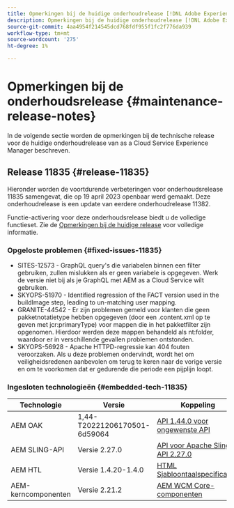 ```yaml
---
title: Opmerkingen bij de huidige onderhoudrelease [!DNL Adobe Experience Manager] as a Cloud Service.
description: Opmerkingen bij de huidige onderhoudrelease [!DNL Adobe Experience Manager] as a Cloud Service.
source-git-commit: 4aa4954f214545dcd768fdf955f1fc2f776da939
workflow-type: tm+mt
source-wordcount: '275'
ht-degree: 1%

---
```



# Opmerkingen bij de onderhoudsrelease {#maintenance-release-notes}

In de volgende sectie worden de opmerkingen bij de technische release voor de huidige onderhoudrelease van as a Cloud Service Experience Manager beschreven.

## Release 11835 {#release-11835}

Hieronder worden de voortdurende verbeteringen voor onderhoudsrelease 11835 samengevat, die op 19 april 2023 openbaar werd gemaakt. Deze onderhoudrelease is een update van eerdere onderhoudrelease 11382.

Functie-activering voor deze onderhoudsrelease biedt u de volledige functieset. Zie de [Opmerkingen bij de huidige release](/help/release-notes/release-notes-cloud/release-notes-current.md) voor volledige informatie.

### Opgeloste problemen {#fixed-issues-11835}

- SITES-12573 - GraphQL query&#39;s die variabelen binnen een filter gebruiken, zullen mislukken als er geen variabele is opgegeven. Werk de versie niet bij als je GraphQL met AEM as a Cloud Service wilt gebruiken.
- SKYOPS-51970 - Identified regression of the FACT version used in the buildImage step, leading to un-matching user mapping.
- GRANITE-44542 - Er zijn problemen gemeld voor klanten die geen pakketnotatietype hebben opgegeven (door een .content.xml op te geven met jcr:primaryType) voor mappen die in het pakketfilter zijn opgenomen. Hierdoor werden deze mappen behandeld als nt:folder, waardoor er in verschillende gevallen problemen ontstonden.
- SKYOPS-56928 - Apache HTTPD-regressie kan 404 fouten veroorzaken. Als u deze problemen ondervindt, wordt het om veiligheidsredenen aanbevolen om terug te keren naar de vorige versie en om te voorkomen dat er gedurende die periode een pijplijn loopt.

### Ingesloten technologieën {#embedded-tech-11835}

| Technologie | Versie | Koppeling |
|---|---|---|
| AEM OAK | 1,44-T20221206170501-6d59064 | [API 1.44.0 voor ongewenste API](https://www.javadoc.io/doc/org.apache.jackrabbit/oak-api/1.44.0/index.html) |
| AEM SLING-API | Versie 2.27.0 | [API voor Apache Sling API 2.27.0](https://www.javadoc.io/doc/org.apache.sling/org.apache.sling.api/latest/index.html) |
| AEM HTL | Versie 1.4.20-1.4.0 | [HTML Sjabloontaalspecificaties](https://github.com/adobe/htl-spec) |
| AEM-kerncomponenten | Versie 2.21.2 | [AEM WCM Core-componenten](https://github.com/adobe/aem-core-wcm-components) |
